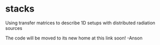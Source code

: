# stacks
Using transfer matrices to describe 1D setups with distributed radiation sources

The code will be moved to its new home at this link soon! -Anson
